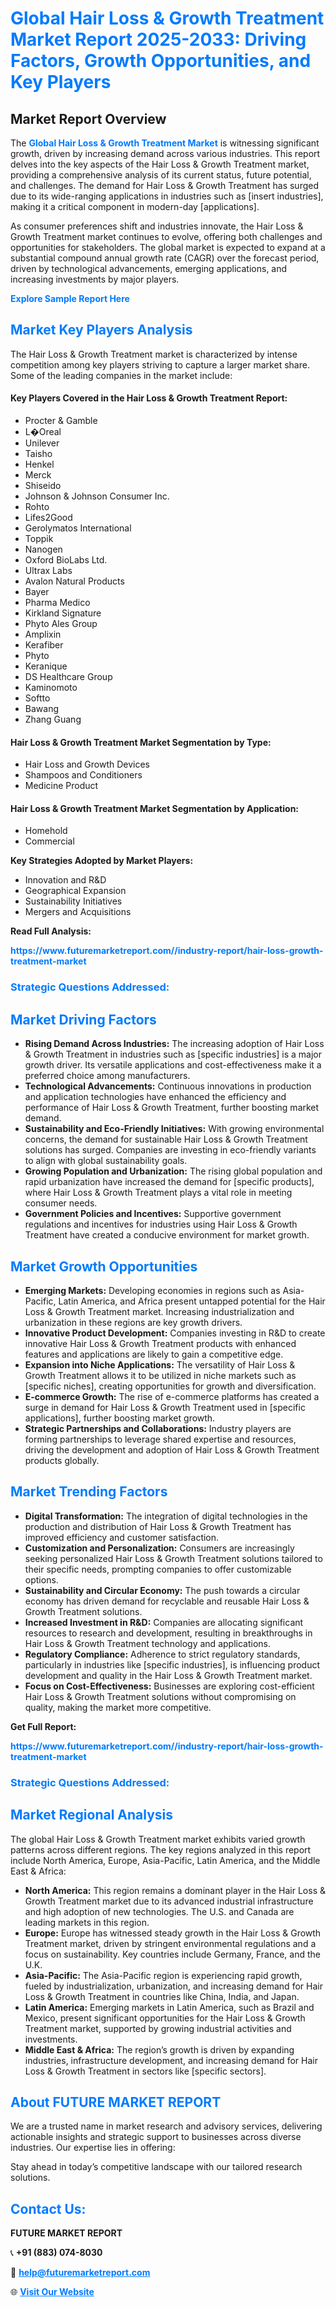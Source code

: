 <h1 style="color: #007BFF;">Global Hair Loss & Growth Treatment Market Report 2025-2033: Driving Factors, Growth Opportunities, and Key Players</h1>

<section id="overview">
<h2>Market Report Overview</h2>
<p>The <a href="https://www.futuremarketreport.com//industry-report/hair-loss-growth-treatment-market" style="color: #007BFF; text-decoration: none;"><strong>Global Hair Loss & Growth Treatment Market</strong></a> is witnessing significant growth, driven by increasing demand across various industries. This report delves into the key aspects of the Hair Loss & Growth Treatment market, providing a comprehensive analysis of its current status, future potential, and challenges. The demand for Hair Loss & Growth Treatment has surged due to its wide-ranging applications in industries such as [insert industries], making it a critical component in modern-day [applications].</p>
<p>As consumer preferences shift and industries innovate, the Hair Loss & Growth Treatment market continues to evolve, offering both challenges and opportunities for stakeholders. The global market is expected to expand at a substantial compound annual growth rate (CAGR) over the forecast period, driven by technological advancements, emerging applications, and increasing investments by major players.</p>
</section>

<section id="overview">
<p><a href="https://www.futuremarketreport.com//request-sample/reportId=60099" style="color: #007BFF; text-decoration: none;"><strong>Explore Sample Report Here</strong></a></p>
</section>

<section id="key-players">
<h2 style="color: #007BFF;">Market Key Players Analysis</h2>
<p>The Hair Loss & Growth Treatment market is characterized by intense competition among key players striving to capture a larger market share. Some of the leading companies in the market include:</p>
<h4>Key Players Covered in the Hair Loss & Growth Treatment Report:</h4>
<ul><li>Procter &amp; Gamble</li><li>L�Oreal</li><li>Unilever</li><li>Taisho</li><li>Henkel</li><li>Merck</li><li>Shiseido</li><li>Johnson &amp; Johnson Consumer Inc.</li><li>Rohto</li><li>Lifes2Good</li><li>Gerolymatos International</li><li>Toppik</li><li>Nanogen</li><li>Oxford BioLabs Ltd.</li><li>Ultrax Labs</li><li>Avalon Natural Products</li><li>Bayer</li><li>Pharma Medico</li><li>Kirkland Signature</li><li>Phyto Ales Group</li><li>Amplixin</li><li>Kerafiber</li><li>Phyto</li><li>Keranique</li><li>DS Healthcare Group</li><li>Kaminomoto</li><li>Softto</li><li>Bawang</li><li>Zhang Guang</li></ul>
<h4>Hair Loss & Growth Treatment Market Segmentation by Type:</h4>
<ul><li>Hair Loss and Growth Devices</li><li>Shampoos and Conditioners</li><li>Medicine Product</li></ul>

<h4>Hair Loss & Growth Treatment Market Segmentation by Application:</h4>
<ul><li>Homehold</li><li>Commercial</li></ul>
<p><strong>Key Strategies Adopted by Market Players:</strong></p>
<ul>
<li>Innovation and R&D</li>
<li>Geographical Expansion</li>
<li>Sustainability Initiatives</li>
<li>Mergers and Acquisitions</li>
</ul>
</section>

<section>
<p><strong>Read Full Analysis: </strong></p><a href="https://www.futuremarketreport.com//industry-report/hair-loss-growth-treatment-market" style="color: #007BFF; text-decoration: none;"><strong>https://www.futuremarketreport.com//industry-report/hair-loss-growth-treatment-market</strong></a>
<h3 style="color: #007BFF;">Strategic Questions Addressed:</h3>
</section>

<section id="driving-factors">
<h2 style="color: #007BFF;">Market Driving Factors</h2>
<ul>
<li><strong>Rising Demand Across Industries:</strong> The increasing adoption of Hair Loss & Growth Treatment in industries such as [specific industries] is a major growth driver. Its versatile applications and cost-effectiveness make it a preferred choice among manufacturers.</li>
<li><strong>Technological Advancements:</strong> Continuous innovations in production and application technologies have enhanced the efficiency and performance of Hair Loss & Growth Treatment, further boosting market demand.</li>
<li><strong>Sustainability and Eco-Friendly Initiatives:</strong> With growing environmental concerns, the demand for sustainable Hair Loss & Growth Treatment solutions has surged. Companies are investing in eco-friendly variants to align with global sustainability goals.</li>
<li><strong>Growing Population and Urbanization:</strong> The rising global population and rapid urbanization have increased the demand for [specific products], where Hair Loss & Growth Treatment plays a vital role in meeting consumer needs.</li>
<li><strong>Government Policies and Incentives:</strong> Supportive government regulations and incentives for industries using Hair Loss & Growth Treatment have created a conducive environment for market growth.</li>
</ul>
</section>

<section id="growth-opportunities">
<h2 style="color: #007BFF;">Market Growth Opportunities</h2>
<ul>
<li><strong>Emerging Markets:</strong> Developing economies in regions such as Asia-Pacific, Latin America, and Africa present untapped potential for the Hair Loss & Growth Treatment market. Increasing industrialization and urbanization in these regions are key growth drivers.</li>
<li><strong>Innovative Product Development:</strong> Companies investing in R&D to create innovative Hair Loss & Growth Treatment products with enhanced features and applications are likely to gain a competitive edge.</li>
<li><strong>Expansion into Niche Applications:</strong> The versatility of Hair Loss & Growth Treatment allows it to be utilized in niche markets such as [specific niches], creating opportunities for growth and diversification.</li>
<li><strong>E-commerce Growth:</strong> The rise of e-commerce platforms has created a surge in demand for Hair Loss & Growth Treatment used in [specific applications], further boosting market growth.</li>
<li><strong>Strategic Partnerships and Collaborations:</strong> Industry players are forming partnerships to leverage shared expertise and resources, driving the development and adoption of Hair Loss & Growth Treatment products globally.</li>
</ul>
</section>

<section id="trending-factors">
<h2 style="color: #007BFF;">Market Trending Factors</h2>
<ul>
<li><strong>Digital Transformation:</strong> The integration of digital technologies in the production and distribution of Hair Loss & Growth Treatment has improved efficiency and customer satisfaction.</li>
<li><strong>Customization and Personalization:</strong> Consumers are increasingly seeking personalized Hair Loss & Growth Treatment solutions tailored to their specific needs, prompting companies to offer customizable options.</li>
<li><strong>Sustainability and Circular Economy:</strong> The push towards a circular economy has driven demand for recyclable and reusable Hair Loss & Growth Treatment solutions.</li>
<li><strong>Increased Investment in R&D:</strong> Companies are allocating significant resources to research and development, resulting in breakthroughs in Hair Loss & Growth Treatment technology and applications.</li>
<li><strong>Regulatory Compliance:</strong> Adherence to strict regulatory standards, particularly in industries like [specific industries], is influencing product development and quality in the Hair Loss & Growth Treatment market.</li>
<li><strong>Focus on Cost-Effectiveness:</strong> Businesses are exploring cost-efficient Hair Loss & Growth Treatment solutions without compromising on quality, making the market more competitive.</li>
</ul>
</section>

<section>
<p><strong>Get Full Report: </strong></p><a href="https://www.futuremarketreport.com//industry-report/hair-loss-growth-treatment-market" style="color: #007BFF; text-decoration: none;"><strong>https://www.futuremarketreport.com//industry-report/hair-loss-growth-treatment-market</strong></a>
<h3 style="color: #007BFF;">Strategic Questions Addressed:</h3>
</section>


<section id="regional-analysis">
<h2 style="color: #007BFF;">Market Regional Analysis</h2>
<p>The global Hair Loss & Growth Treatment market exhibits varied growth patterns across different regions. The key regions analyzed in this report include North America, Europe, Asia-Pacific, Latin America, and the Middle East & Africa:</p>
<ul>
<li><strong>North America:</strong> This region remains a dominant player in the Hair Loss & Growth Treatment market due to its advanced industrial infrastructure and high adoption of new technologies. The U.S. and Canada are leading markets in this region.</li>
<li><strong>Europe:</strong> Europe has witnessed steady growth in the Hair Loss & Growth Treatment market, driven by stringent environmental regulations and a focus on sustainability. Key countries include Germany, France, and the U.K.</li>
<li><strong>Asia-Pacific:</strong> The Asia-Pacific region is experiencing rapid growth, fueled by industrialization, urbanization, and increasing demand for Hair Loss & Growth Treatment in countries like China, India, and Japan.</li>
<li><strong>Latin America:</strong> Emerging markets in Latin America, such as Brazil and Mexico, present significant opportunities for the Hair Loss & Growth Treatment market, supported by growing industrial activities and investments.</li>
<li><strong>Middle East & Africa:</strong> The region’s growth is driven by expanding industries, infrastructure development, and increasing demand for Hair Loss & Growth Treatment in sectors like [specific sectors].</li>
</ul>
</section>

<footer>
<h2 style="color: #007BFF;">About FUTURE MARKET REPORT</h2>
<p>We are a trusted name in market research and advisory services, delivering actionable insights and strategic support to businesses across diverse industries. Our expertise lies in offering:</p>

<p>Stay ahead in today’s competitive landscape with our tailored research solutions.</p>

<h2 style="color: #007BFF;">Contact Us:</h2>
<p><strong>FUTURE MARKET REPORT</strong></p>
<p>📞 <strong>+91 (883) 074-8030</strong></p>
<p>📧 <strong><a href="mailto:help@futuremarketreport.com" style="color: #007BFF;">help@futuremarketreport.com</a></strong></p>
<p>🌐 <strong><a href="https://www.futuremarketreport.com/" style="color: #007BFF;">Visit Our Website</a></strong></p>
</footer>
